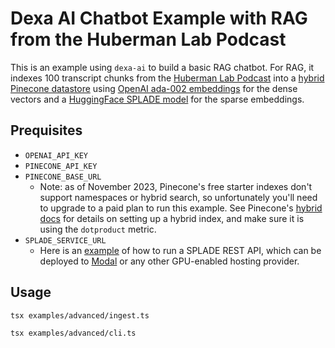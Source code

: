 # Dexa AI Chatbot Example with RAG from the Huberman Lab Podcast

This is an example using `dexa-ai` to build a basic RAG chatbot. For RAG, it indexes 100 transcript chunks from the [Huberman Lab Podcast](https://hubermanlab.com) into a [hybrid Pinecone datastore](https://docs.pinecone.io/docs/hybrid-search) using [OpenAI ada-002 embeddings](https://platform.openai.com/docs/guides/embeddings) for the dense vectors and a [HuggingFace SPLADE model](https://huggingface.co/naver/splade-cocondenser-ensembledistil) for the sparse embeddings.

## Prequisites

- `OPENAI_API_KEY`
- `PINECONE_API_KEY`
- `PINECONE_BASE_URL`
  - Note: as of November 2023, Pinecone's free starter indexes don't support namespaces or hybrid search, so unfortunately you'll need to upgrade to a paid plan to run this example. See Pinecone's [hybrid docs](https://docs.pinecone.io/docs/hybrid-search) for details on setting up a hybrid index, and make sure it is using the `dotproduct` metric.
- `SPLADE_SERVICE_URL`
  - Here is an [example](https://gist.github.com/rileytomasek/c6bba0151d17707a48c7030965b3207f) of how to run a SPLADE REST API, which can be deployed to [Modal](https://modal.com) or any other GPU-enabled hosting provider.

## Usage

```bash
tsx examples/advanced/ingest.ts
```

```bash
tsx examples/advanced/cli.ts
```
